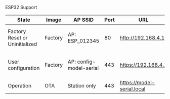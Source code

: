ESP32 Support



State|Image|AP SSID|Port|URL|Mode
---|---|---|---|---|---
Factory Reset or Uninitialized|Factory|AP: ESP_012345|80|http://192.168.4.1|factory.html - to set certificates and serial
User configuration|Factory|AP: config-model-serial|443|https://192.168.4.1|index.html - user set up his AP information
Operation|OTA|Station only|443|https://model-serial.local|OTA application

